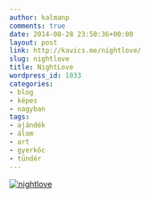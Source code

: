 ```yaml
---
author: kalmanp
comments: true
date: 2014-08-28 23:50:36+00:00
layout: post
link: http://kavics.me/nightlove/
slug: nightlove
title: NightLove
wordpress_id: 1033
categories:
- blog
- képes
- nagyban
tags:
- ajándék
- álom
- art
- gyerkőc
- tündér
---
```


[![nightlove](/kavicsblog/wp-content/uploads/2014/08/nightlove.png)](/kavicsblog/wp-content/uploads/2014/08/nightlove.png)
